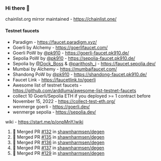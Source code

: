 ### Hi there 👋

chainlist.org mirror maintained - https://chainlist.one/

#### Testnet faucets
- Paradigm - https://faucet.paradigm.xyz/
- Goerli by Alchemy - https://goerlifaucet.com/
- Goerli PoW by [@pk910](https://github.com/pk910/PoWFaucet) - https://goerli-faucet.pk910.de/
- Sepolia PoW by [@pk910](https://github.com/pk910/PoWFaucet) - https://sepolia-faucet.pk910.de/
- Sepolia by [@Dock_Boss](https://twitter.com/Dock_Boss) & [@parithosh_j](https://twitter.com/parithosh_j) - https://faucet.sepolia.dev/
- Mumbai by Alchemy - https://mumbaifaucet.com/
- Shandong PoW by [@pk910](https://github.com/pk910/PoWFaucet) - https://shandong-faucet.pk910.de/ 
- Faucet Link - https://faucetlink.to/goerli
- Awesome list of testnet faucets - https://github.com/arddluma/awesome-list-testnet-faucets
- collect 10 Goerli/Sepolia ETH if you deployed >= 1 contract before November 15, 2022 - https://collect-test-eth.org/
- wenmerge goerli - https://goerli.dev/
- wenmerge sepolia - https://sepolia.dev/ 

wiki - https://start.me/p/onpMnY/wiki

<!--START_SECTION:activity-->
1. 🎉 Merged PR [#132](https://github.com/shawnharmsen/degen/pull/132) in [shawnharmsen/degen](https://github.com/shawnharmsen/degen)
2. 🎉 Merged PR [#135](https://github.com/shawnharmsen/degen/pull/135) in [shawnharmsen/degen](https://github.com/shawnharmsen/degen)
3. 🎉 Merged PR [#136](https://github.com/shawnharmsen/degen/pull/136) in [shawnharmsen/degen](https://github.com/shawnharmsen/degen)
4. 🎉 Merged PR [#137](https://github.com/shawnharmsen/degen/pull/137) in [shawnharmsen/degen](https://github.com/shawnharmsen/degen)
5. 🎉 Merged PR [#129](https://github.com/shawnharmsen/degen/pull/129) in [shawnharmsen/degen](https://github.com/shawnharmsen/degen)
<!--END_SECTION:activity-->
